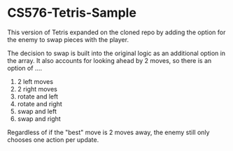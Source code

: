 # CS576-Tetris-Sample

This version of Tetris expanded on the cloned repo by adding the option for the enemy to swap pieces with the player. 

The decision to swap is built into the original logic as an additional option in the array. It also accounts for looking ahead by 2 moves, so there is an option of ....
1. 2 left moves
2. 2 right moves
3. rotate and left
4. rotate and right
5. swap and left
6. swap and right

Regardless of if the "best" move is 2 moves away, the enemy still only chooses one action per update.